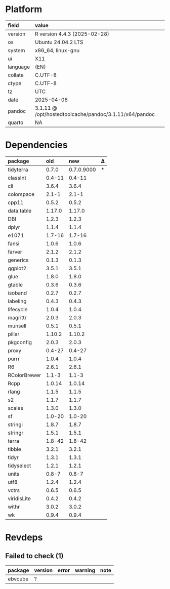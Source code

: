 # Platform

|field    |value                                                  |
|:--------|:------------------------------------------------------|
|version  |R version 4.4.3 (2025-02-28)                           |
|os       |Ubuntu 24.04.2 LTS                                     |
|system   |x86_64, linux-gnu                                      |
|ui       |X11                                                    |
|language |(EN)                                                   |
|collate  |C.UTF-8                                                |
|ctype    |C.UTF-8                                                |
|tz       |UTC                                                    |
|date     |2025-04-06                                             |
|pandoc   |3.1.11 @ /opt/hostedtoolcache/pandoc/3.1.11/x64/pandoc |
|quarto   |NA                                                     |

# Dependencies

|package      |old    |new        |Δ  |
|:------------|:------|:----------|:--|
|tidyterra    |0.7.0  |0.7.0.9000 |*  |
|classInt     |0.4-11 |0.4-11     |   |
|cli          |3.6.4  |3.6.4      |   |
|colorspace   |2.1-1  |2.1-1      |   |
|cpp11        |0.5.2  |0.5.2      |   |
|data.table   |1.17.0 |1.17.0     |   |
|DBI          |1.2.3  |1.2.3      |   |
|dplyr        |1.1.4  |1.1.4      |   |
|e1071        |1.7-16 |1.7-16     |   |
|fansi        |1.0.6  |1.0.6      |   |
|farver       |2.1.2  |2.1.2      |   |
|generics     |0.1.3  |0.1.3      |   |
|ggplot2      |3.5.1  |3.5.1      |   |
|glue         |1.8.0  |1.8.0      |   |
|gtable       |0.3.6  |0.3.6      |   |
|isoband      |0.2.7  |0.2.7      |   |
|labeling     |0.4.3  |0.4.3      |   |
|lifecycle    |1.0.4  |1.0.4      |   |
|magrittr     |2.0.3  |2.0.3      |   |
|munsell      |0.5.1  |0.5.1      |   |
|pillar       |1.10.2 |1.10.2     |   |
|pkgconfig    |2.0.3  |2.0.3      |   |
|proxy        |0.4-27 |0.4-27     |   |
|purrr        |1.0.4  |1.0.4      |   |
|R6           |2.6.1  |2.6.1      |   |
|RColorBrewer |1.1-3  |1.1-3      |   |
|Rcpp         |1.0.14 |1.0.14     |   |
|rlang        |1.1.5  |1.1.5      |   |
|s2           |1.1.7  |1.1.7      |   |
|scales       |1.3.0  |1.3.0      |   |
|sf           |1.0-20 |1.0-20     |   |
|stringi      |1.8.7  |1.8.7      |   |
|stringr      |1.5.1  |1.5.1      |   |
|terra        |1.8-42 |1.8-42     |   |
|tibble       |3.2.1  |3.2.1      |   |
|tidyr        |1.3.1  |1.3.1      |   |
|tidyselect   |1.2.1  |1.2.1      |   |
|units        |0.8-7  |0.8-7      |   |
|utf8         |1.2.4  |1.2.4      |   |
|vctrs        |0.6.5  |0.6.5      |   |
|viridisLite  |0.4.2  |0.4.2      |   |
|withr        |3.0.2  |3.0.2      |   |
|wk           |0.9.4  |0.9.4      |   |

# Revdeps

## Failed to check (1)

|package |version |error |warning |note |
|:-------|:-------|:-----|:-------|:----|
|ebvcube |?       |      |        |     |

